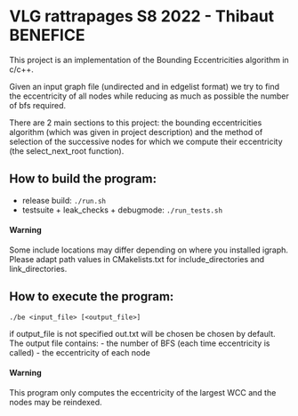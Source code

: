 # VLG rattrapages S8 2022 - Thibaut BENEFICE

This project is an implementation of the Bounding Eccentricities algorithm in
c/c++.

Given an input graph file (undirected and in edgelist format) we try to find
the eccentricity of all nodes while reducing as much as possible the number of
bfs required.

There are 2 main sections to this project: the bounding eccentricities algorithm
(which was given in project description) and the method of selection of the
successive nodes for which we compute their eccentricity (the select_next_root
function).

## How to build the program:

- release build: `./run.sh`
- testsuite + leak_checks + debugmode: `./run_tests.sh`

#### Warning

Some include locations may differ depending on where you installed
igraph. Please adapt path values in CMakelists.txt for include_directories
and link_directories.

## How to execute the program:
`./be <input_file> [<output_file>]`

if output_file is not specified out.txt will be chosen be chosen by default. The
output file contains:
    - the number of BFS (each time eccentricity is called)
    - the eccentricity of each node

#### Warning

This program only computes the eccentricity of the largest WCC and the
nodes may be reindexed.
